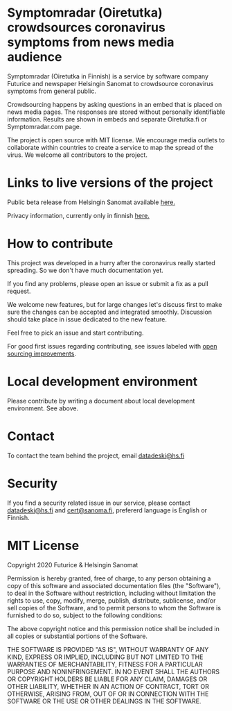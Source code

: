 # Symptomradar (Oiretutka) crowdsources coronavirus symptoms from news media audience

Symptomradar (Oiretutka in Finnish) is a service by software company Futurice and newspaper Helsingin Sanomat to crowdsource coronavirus symptoms from general public.

Crowdsourcing happens by asking questions in an embed that is placed on news media pages. The responses are stored without personally identifiable information. Results are shown in embeds and separate Oiretutka.fi or Symptomradar.com page.

The project is open source with MIT license. We encourage media outlets to collaborate within countries to create a service to map the spread of the virus. We welcome all contributors to the project.

# Links to live versions of the project

Public beta release from Helsingin Sanomat available [here.](https://www.hs.fi/kotimaa/art-2000006452379.html)

Privacy information, currently only in finnish [here.](https://www.oiretutka.fi/tietosuojalauseke.html)

# How to contribute

This project was developed in a hurry after the coronavirus really started spreading. So we don't have much documentation yet.

If you find any problems, please open an issue or submit a fix as a pull request.

We welcome new features, but for large changes let's discuss first to make sure the changes can be accepted and integrated smoothly. Discussion should take place in issue dedicated to the new feature.

Feel free to pick an issue and start contributing.

For good first issues regarding contributing, see issues labeled with [open sourcing improvements](https://github.com/futurice/symptomradar/labels/open%20sourcing%20improvements).

# Local development environment

Please contribute by writing a document about local development environment. See above.

# Contact

To contact the team behind the project, email datadeski@hs.fi

# Security

If you find a security related issue in our service, please contact datadeski@hs.fi and cert@sanoma.fi, prefererd language is English or Finnish.

# MIT License

Copyright 2020 Futurice & Helsingin Sanomat

Permission is hereby granted, free of charge, to any person obtaining a copy of this software and associated documentation files (the "Software"), to deal in the Software without restriction, including without limitation the rights to use, copy, modify, merge, publish, distribute, sublicense, and/or sell copies of the Software, and to permit persons to whom the Software is furnished to do so, subject to the following conditions:

The above copyright notice and this permission notice shall be included in all copies or substantial portions of the Software.

THE SOFTWARE IS PROVIDED "AS IS", WITHOUT WARRANTY OF ANY KIND, EXPRESS OR IMPLIED, INCLUDING BUT NOT LIMITED TO THE WARRANTIES OF MERCHANTABILITY, FITNESS FOR A PARTICULAR PURPOSE AND NONINFRINGEMENT. IN NO EVENT SHALL THE AUTHORS OR COPYRIGHT HOLDERS BE LIABLE FOR ANY CLAIM, DAMAGES OR OTHER LIABILITY, WHETHER IN AN ACTION OF CONTRACT, TORT OR OTHERWISE, ARISING FROM, OUT OF OR IN CONNECTION WITH THE SOFTWARE OR THE USE OR OTHER DEALINGS IN THE SOFTWARE.
